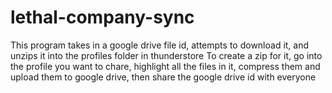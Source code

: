 # lethal-company-sync
This program takes in a google drive file id, attempts to download it, and unzips it into the profiles folder in thunderstore 
To create a zip for it, go into the profile you want to chare, highlight all the files in it, compress them and upload them to google drive, then share the google drive id with everyone